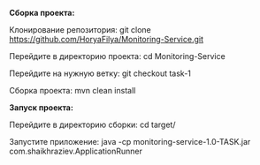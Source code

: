 **Сборка проекта:**

Клонирование репозитория: git clone https://github.com/HoryaFilya/Monitoring-Service.git

Перейдите в директорию проекта: cd Monitoring-Service

Перейдите на нужную ветку: git checkout task-1

Сборка проекта: mvn clean install

**Запуск проекта:**

Перейдите в директорию сборки: cd target/

Запустите приложение: java -cp monitoring-service-1.0-TASK.jar com.shaikhraziev.ApplicationRunner
